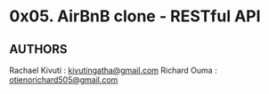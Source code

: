 # 0x05. AirBnB clone - RESTful API
## AUTHORS

Rachael Kivuti : <kivutingatha@gmail.com>
Richard Ouma : <otienorichard505@gmail.com>

